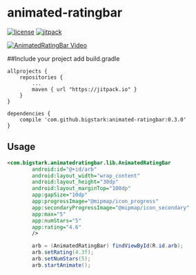 # animated-ratingbar
[![license](https://img.shields.io/hexpm/l/plug.svg)](LICENSE)
[![jitpack](https://img.shields.io/badge/jitpack-0.3.0-green.svg)](https://jitpack.io/#bigstark/android-cycler)


[![AnimatedRatingBar Video](https://media.giphy.com/media/l0He3Bk3v79rjoShW/giphy.gif)](http://www.giphy.com/gifs/l0He3Bk3v79rjoShW)

##Include your project
add build.gradle
```
allprojects {
	repositories {
		...
		maven { url "https://jitpack.io" }
	}
}
```
```
dependencies {
    compile 'com.github.bigstark:animated-ratingbar:0.3.0'
}
```


## Usage
``` xml
<com.bigstark.animatedratingbar.lib.AnimatedRatingBar
        android:id="@+id/arb"
        android:layout_width="wrap_content"
        android:layout_height="30dp"
        android:layout_marginTop="100dp"
        app:gapSize="10dp"
        app:progressImage="@mipmap/icon_progress"
        app:secondaryProgressImage="@mipmap/icon_secondary"
        app:max="5"
        app:numStars="5"
        app:rating="4.6"
        />
```

``` java
        arb = (AnimatedRatingBar) findViewById(R.id.arb);
        arb.setRating(4.3f);
        arb.setNumStars(5);
        arb.startAnimate();
```
